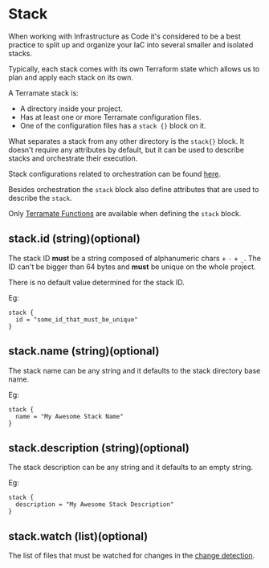 # Stack

When working with Infrastructure as Code it's considered to be a best practice
to split up and organize your IaC into several smaller and isolated stacks.

Typically, each stack comes with its own Terraform state which allows us
to plan and apply each stack on its own.

A Terramate stack is:

* A directory inside your project.
* Has at least one or more Terramate configuration files.
* One of the configuration files has a `stack {}` block on it.

What separates a stack from any other directory is the `stack{}` block.
It doesn't require any attributes by default, but it can be used
to describe stacks and orchestrate their execution.

Stack configurations related to orchestration can be found [here](orchestration.md).

Besides orchestration the `stack` block also define attributes that are
used to describe the `stack`.

Only [Terramate Functions](functions.md) are available when defining
the `stack` block.

## stack.id (string)(optional)

The stack ID **must** be a string composed of alphanumeric chars + `-` + `_`.
The ID can't be bigger than 64 bytes and **must** be unique on the
whole project.

There is no default value determined for the stack ID.

Eg:

```hcl
stack {
  id = "some_id_that_must_be_unique"
}
```

## stack.name (string)(optional)

The stack name can be any string and it defaults to the stack directory
base name.

Eg:

```hcl
stack {
  name = "My Awesome Stack Name"
}
```

## stack.description (string)(optional)

The stack description can be any string and it defaults to an empty string.

Eg:

```hcl
stack {
  description = "My Awesome Stack Description"
}
```

## stack.watch (list)(optional)

The list of files that must be watched for changes in the
[change detection](change-detection.md).
